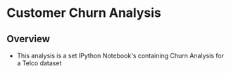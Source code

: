 # Customer Churn Analysis

## Overview
  - This analysis is a set IPython Notebook's containing Churn Analysis for a Telco dataset 

